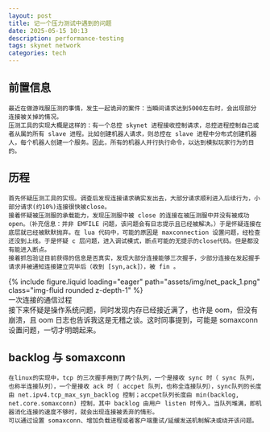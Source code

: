 ```yaml
---
layout: post
title: 记一个压力测试中遇到的问题
date: 2025-05-15 10:13
description: performance-testing
tags: skynet network
categories: tech
---
```


## 前置信息

    最近在做游戏服压测的事情，发生一起诡异的案件：当瞬间请求达到5000左右时，会出现部分连接被关掉的情况。
    压测工具的实现大概是这样的：有一个总控 skynet 进程接收控制请求，总控进程控制自己或者从属的所有 slave 进程。比如创建机器人请求，则总控在 slave 进程中分布式创建机器人，每个机器人创建一个服务。因此，所有的机器人并行执行命令，以达到模拟玩家行为的目的。

## 历程

    首先怀疑压测工具的实现。调查后发现连接请求确实发出去，大部分请求顺利进入后续行为，小部分请求(约10%)连接很快被close。
    接着怀疑被压测服的承载能力，发现压测服中被 close 的连接在被压测服中并没有被成功open。（补充信息：并非 EMFILE 问题，该问题会有日志提示且已经被解决。）于是怀疑连接在底层就已经被默默抛弃。在 lua 代码中，可能的原因是 maxconnection 设置问题，经检查还没到上线。于是怀疑 c 层问题，进入调试模式，断点可能的无提示的close代码。但是都没有能进入断点。
    接着抓包验证目前获得的信息是否真实，发现大部分连接能够三次握手，少部分连接在发起握手请求并被通知连接建立完毕后（收到 [syn,ack]），被 fin 。

<div class="row mt-3">
    <div class="col-sm mt-3 mt-md-0">
        {% include figure.liquid loading="eager" path="assets/img/net_pack_1.png" class="img-fluid rounded z-depth-1" %}
    </div>
</div>
<div class="caption">
    一次连接的通信过程
</div>
    接下来怀疑是操作系统问题，同时发现内存已经接近满了，也许是 oom，但没有崩溃，且 oom 日志也告诉我这是无稽之谈。这时同事提到，可能是 somaxconn 设置问题，一切才明朗起来。

## backlog 与 somaxconn

    在linux的实现中，tcp 的三次握手用到了两个队列，一个是接收 sync 时（ sync 队列，也称半连接队列），一个是接收 ack 时（ accpet 队列，也称全连接队列），sync队列的长度由 net.ipv4.tcp_max_syn_backlog 控制；accpet队列长度由 min(backlog, net.core.somaxconn) 控制，其中 backlog 由用户 listen 时传入。当队列堆满，即机器消化连接的速度不够时，就会出现连接被丢弃的情形。
    可以通过设置 somaxconn、增加负载进程或者客户端重试/延缓发送机制解决或绕开该问题。
